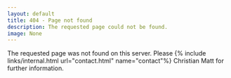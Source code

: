 ```yaml
---
layout: default
title: 404 - Page not found
description: The requested page could not be found.
image: None
---
```


The requested page was not found on this server. Please {% include links/internal.html url="contact.html" name="contact"%} Christian Matt
for further information.

